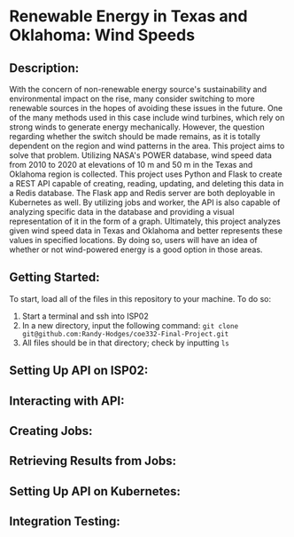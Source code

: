 # Renewable Energy in Texas and Oklahoma: Wind Speeds

## Description:
With the concern of non-renewable energy source's sustainability and environmental impact on the rise, many consider switching to more renewable sources in the hopes of avoiding these issues in the future. One of the many methods used in this case include wind turbines, which rely on strong winds to generate energy mechanically. However, the question regarding whether the switch should be made remains, as it is totally dependent on the region and wind patterns in the area. This project aims to solve that problem. Utilizing NASA's POWER database, wind speed data from 2010 to 2020 at elevations of 10 m and 50 m in the Texas and Oklahoma region is collected. This project uses Python and Flask to create a REST API capable of creating, reading, updating, and deleting this data in a Redis database. The Flask app and Redis server are both deployable in Kubernetes as well. By utilizing jobs and worker, the API is also capable of analyzing specific data in the database and providing a visual representation of it in the form of a graph. Ultimately, this project analyzes given wind speed data in Texas and Oklahoma and better represents these values in specified locations. By doing so, users will have an idea of whether or not wind-powered energy is a good option in those areas.

## Getting Started:
To start, load all of the files in this repository to your machine. To do so:
1. Start a terminal and ssh into ISP02
2. In a new directory, input the following command: `git clone git@github.com:Randy-Hodges/coe332-Final-Project.git`
3. All files should be in that directory; check by inputting `ls`

## Setting Up API on ISP02:
## Interacting with API:
## Creating Jobs:
## Retrieving Results from Jobs:
## Setting Up API on Kubernetes:
## Integration Testing:

